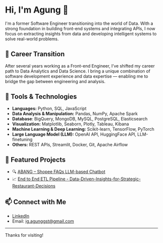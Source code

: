 # Hi, I'm Agung 👋

I'm a former Software Engineer transitioning into the world of Data. With a strong foundation in building front-end systems and integrating APIs, I now focus on extracting insights from data and developing intelligent systems to solve real-world problems.

## 💼 Career Transition
After several years working as a Front-end Engineer, I’ve shifted my career path to Data Analytics and Data Science. I bring a unique combination of software development experience and data expertise — enabling me to bridge the gap between engineering and analysis.

## 🔧 Tools & Technologies
- **Languages:** Python, SQL, JavaScript
- **Data Analysis & Manipulation:** Pandas, NumPy, Apache Spark
- **Database**: BigQuery, MongoDB, MySQL, PostgreSQL, Elasticsearch
- **Visualization:** Matplotlib, Seaborn, Plotly, Tableau, Kibana
- **Machine Learning & Deep Learning:** Scikit-learn, TensorFlow, PyTorch
- **Large Language Model (LLM):** OpenAI API, HuggingFace API, LLM-finetuning
- **Others:** REST APIs, Streamlit, Docker, Git, Apache Airflow

## 📂 Featured Projects
<!-- Uncomment and add links to your best projects -->
- 🔍 [ABANG – Shopee FAQs LLM-based Chatbot](https://github.com/agunggst/ABANG-Shopee-LLM-Chatbot)
- 📈 [End to End ETL Pipeline - Data-Driven-Insights-for-Strategic-Restaurant-Decisions](https://github.com/agunggst/Data-Driven-Insights-for-Strategic-Restaurant-Decisions)

## 📫 Connect with Me
- [LinkedIn](https://www.linkedin.com/in/agunggst/)
- Email: [ig.agunggst@gmail.com](mailto:ig.agunggst@gmail.com)

---

Thanks for visiting!
